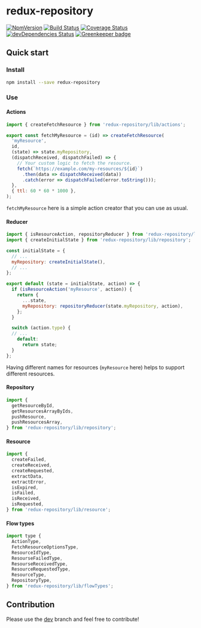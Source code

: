 # redux-repository

[![NpmVersion](https://img.shields.io/npm/v/redux-repository.svg)](https://www.npmjs.com/package/redux-repository)
[![Build Status](https://travis-ci.com/loginov-rocks/redux-repository.svg?branch=master)](https://travis-ci.com/loginov-rocks/redux-repository)
[![Coverage Status](https://coveralls.io/repos/github/loginov-rocks/redux-repository/badge.svg?branch=master)](https://coveralls.io/github/loginov-rocks/redux-repository?branch=master)
[![devDependencies Status](https://david-dm.org/loginov-rocks/redux-repository/dev-status.svg)](https://david-dm.org/loginov-rocks/redux-repository?type=dev)
[![Greenkeeper badge](https://badges.greenkeeper.io/loginov-rocks/redux-repository.svg)](https://greenkeeper.io/)

## Quick start

### Install

```sh
npm install --save redux-repository
```

### Use

#### Actions

```js
import { createFetchResource } from 'redux-repository/lib/actions';

export const fetchMyResource = (id) => createFetchResource(
  'myResource',
  id,
  (state) => state.myRepository,
  (dispatchReceived, dispatchFailed) => {
    // Your custom logic to fetch the resource.
    fetch(`https://example.com/my-resources/${id}`)
      .then(data => dispatchReceived(data))
      .catch(error => dispatchFailed(error.toString()));
  },
  { ttl: 60 * 60 * 1000 },
);
```

`fetchMyResource` here is a simple action creator that you can use as usual.

#### Reducer

```js
import { isResourceAction, repositoryReducer } from 'redux-repository/lib/reducer';
import { createInitialState } from 'redux-repository/lib/repository';

const initialState = {
  // ...
  myRepository: createInitialState(),
  // ...
};

export default (state = initialState, action) => {
  if (isResourceAction('myResource', action)) {
    return {
      ...state,
      myRepository: repositoryReducer(state.myRepository, action),
    };
  }

  switch (action.type) {
  // ...
    default:
      return state;
  }
};
```

Having different names for resources (`myResource` here) helps to support different resources.

#### Repository

```js
import {
  getResourceById,
  getResourcesArrayByIds,
  pushResource,
  pushResourcesArray,
} from 'redux-repository/lib/repository';
```

#### Resource

```js
import {
  createFailed,
  createReceived,
  createRequested,
  extractData,
  extractError,
  isExpired,
  isFailed,
  isReceived,
  isRequested,
} from 'redux-repository/lib/resource';
```

#### Flow types

```js
import type {
  ActionType,
  FetchResourceOptionsType,
  ResourceIdType,
  ResourseFailedType,
  ResourseReceivedType,
  ResourceRequestedType,
  ResourceType,
  RepositoryType,
} from 'redux-repository/lib/flowTypes';
```

## Contribution

Please use the [dev](https://github.com/loginov-rocks/redux-repository/tree/dev) branch and feel free to contribute!
